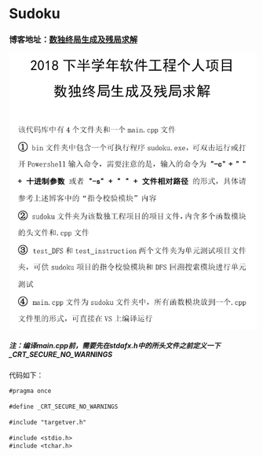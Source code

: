 # Sudoku

### 博客地址：[数独终局生成及残局求解](https://blog.csdn.net/qq_40036347/article/details/85180825)

<div align=center><img src="https://github.com/ZJT1024/Sudoku/blob/master/readme.png"/></div>

##### 注：编译main.cpp前，需要先在stdafx.h中的所头文件之前定义一下_CRT_SECURE_NO_WARNINGS
代码如下：
```
#pragma once

#define _CRT_SECURE_NO_WARNINGS

#include "targetver.h"

#include <stdio.h>
#include <tchar.h>
```
